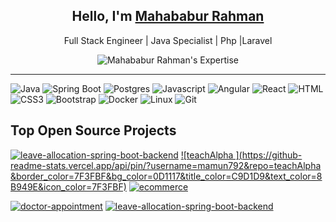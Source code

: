 <h2 align="center">Hello, I'm <b><a href="https:https://github.com/mamun792" target="_blank">Mahababur Rahman</a></b></h2>

<p align="center">Full Stack Engineer | Java Specialist | Php |Laravel</p>

<div align="center">
    <img src="https://readme-typing-svg.herokuapp.com/?lines=3.5%2B%20Years%20Experience%20In%20Java;Have%20Worked%20With%20Global%20Clients;Specialized%20In%20Microservice%20Architecture&center=true&width=500&height=45" alt="Mahababur Rahman's Expertise" />
</div>

<hr />

![Java](https://img.shields.io/badge/Java-FF4154?style=for-the-badge&labelColor=black&logo=openjdk&logoColor=FF4154)
![Spring Boot](https://img.shields.io/badge/SpringBoot-4EA94B?style=for-the-badge&labelColor=black&logo=spring&logoColor=4EA94B)
![Postgres](https://img.shields.io/badge/Postgres-2E7EEA?style=for-the-badge&labelColor=black&logo=postgresql&logoColor=2E7EEA)
![Javascript](https://img.shields.io/badge/Javascript-F0DB4F?style=for-the-badge&labelColor=black&logo=javascript&logoColor=F0DB4F)
![Angular](https://img.shields.io/badge/Angular-DD0031?style=for-the-badge&labelColor=black&logo=angular&logoColor=DD0031)
![React](https://img.shields.io/badge/-React-61DBFB?style=for-the-badge&labelColor=black&logo=react&logoColor=61DBFB)
![HTML](https://img.shields.io/badge/HTML5-E34F26?style=for-the-badge&labelColor=black&logo=html5&logoColor=E34F26)
![CSS3](https://img.shields.io/badge/CSS3-1572B6?style=for-the-badge&labelColor=black&logo=css3&logoColor=1572B6)
![Bootstrap](https://img.shields.io/badge/Bootstrap-563D7C?style=for-the-badge&labelColor=black&logo=bootstrap&logoColor=563D7C)
![Docker](https://img.shields.io/badge/Docker-092749?style=for-the-badge&labelColor=black&logo=docker&logoColor=06B6D4)
![Linux](https://img.shields.io/badge/Linux-F0DB4F?style=for-the-badge&labelColor=black&logo=linux&logoColor=F0DB4F)
![Git](https://img.shields.io/badge/Git-F05032?style=for-the-badge&labelColor=black&logo=git&logoColor=F05032)

## Top Open Source Projects

<div align="left">

[![leave-allocation-spring-boot-backend](https://github-readme-stats.vercel.app/api/pin/?username=mamun792&repo=LeaveApplication_Api&border_color=7F3FBF&bg_color=0D1117&title_color=C9D1D9&text_color=8B949E&icon_color=7F3FBF)](https://github.com/mamun792/LeaveApplication_Api)
[![teachAlpha
](https://github-readme-stats.vercel.app/api/pin/?username=mamun792&repo=teachAlpha
&border_color=7F3FBF&bg_color=0D1117&title_color=C9D1D9&text_color=8B949E&icon_color=7F3FBF)](https://github.com/mamun792/teachAlpha)
[![ecommerce](https://github-readme-stats.vercel.app/api/pin/?username=mamun792&repo=Munak_mart&border_color=7F3FBF&bg_color=0D1117&title_color=C9D1D9&icon_color=7F3FBF)](https://github.com/mamun792/Munak_mart)

[![doctor-appointment](https://github-readme-stats.vercel.app/api/pin/?username=mamun792&repo=DLPCMS&border_color=7F3FBF&bg_color=0D1117&title_color=C9D1D9&text_color=8B949E&icon_color=7F3FBF)](https://github.com/mamun792/DLPCMS)
[![leave-allocation-spring-boot-backend](https://github-readme-stats.vercel.app/api/pin/?username=mamun792&repo=LeaveApplication_Api&border_color=7F3FBF&bg_color=0D1117&title_color=C9D1D9&text_color=8B949E&icon_color=7F3FBF)](https://github.com/mamun792/LeaveApplication_Api)

</div>


